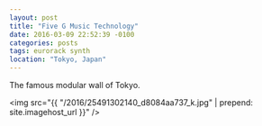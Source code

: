 ```yaml
---
layout: post
title: "Five G Music Technology"
date: 2016-03-09 22:52:39 -0100
categories: posts
tags: eurorack synth
location: "Tokyo, Japan"
---
```


The famous modular wall of Tokyo.

<img src="{{ "/2016/25491302140_d8084aa737_k.jpg" | prepend: site.imagehost_url }}" />
